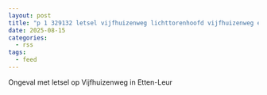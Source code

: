 ```yaml
---
layout: post
title: "p 1 329132 letsel vijfhuizenweg lichttorenhoofd vijfhuizenweg etten-leur"
date: 2025-08-15
categories: 
  - rss
tags: 
  - feed
---
```


Ongeval met letsel op Vijfhuizenweg in Etten-Leur
